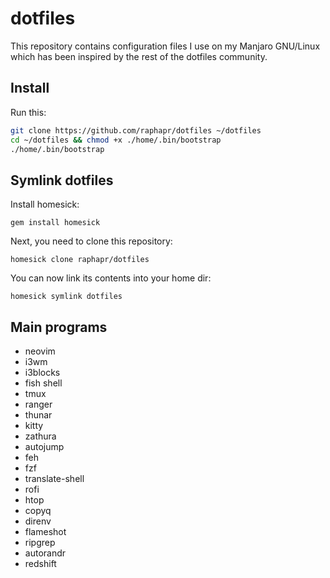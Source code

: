 # dotfiles

This repository contains configuration files I use on my Manjaro GNU/Linux which has been inspired by the rest of the dotfiles community.

## Install

Run this:

```bash
git clone https://github.com/raphapr/dotfiles ~/dotfiles
cd ~/dotfiles && chmod +x ./home/.bin/bootstrap
./home/.bin/bootstrap
```

## Symlink dotfiles

Install homesick:

`gem install homesick`

Next, you need to clone this repository:

`homesick clone raphapr/dotfiles`

You can now link its contents into your home dir:

`homesick symlink dotfiles`

## Main programs

* neovim
* i3wm
* i3blocks
* fish shell
* tmux
* ranger
* thunar
* kitty
* zathura
* autojump
* feh
* fzf
* translate-shell
* rofi
* htop
* copyq
* direnv
* flameshot
* ripgrep
* autorandr
* redshift
